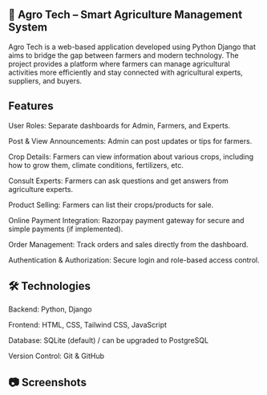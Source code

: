 🌱 Agro Tech – Smart Agriculture Management System
---------------------------------------------------
Agro Tech is a web-based application developed using Python Django that aims to bridge the gap between farmers and modern technology. 
The project provides a platform where farmers can manage agricultural activities more efficiently and stay connected with 
agricultural experts, suppliers, and buyers.


Features
---------

User Roles: Separate dashboards for Admin, Farmers, and Experts.

Post & View Announcements: Admin can post updates or tips for farmers.

Crop Details: Farmers can view information about various crops, including how to grow them, climate conditions, fertilizers, etc.

Consult Experts: Farmers can ask questions and get answers from agriculture experts.

Product Selling: Farmers can list their crops/products for sale.

Online Payment Integration: Razorpay payment gateway for secure and simple payments (if implemented).

Order Management: Track orders and sales directly from the dashboard.

Authentication & Authorization: Secure login and role-based access control.


🛠️ Technologies
----------------

Backend: Python, Django

Frontend: HTML, CSS, Tailwind CSS, JavaScript

Database: SQLite (default) / can be upgraded to PostgreSQL

Version Control: Git & GitHub


📷 Screenshots
---------------

